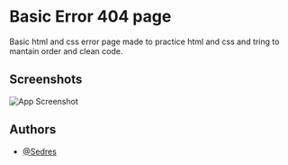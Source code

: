 
# Basic Error 404 page

Basic html and css error page made to practice html and css and tring to mantain order and clean code.


## Screenshots

![App Screenshot](https://i.imgur.com/ZVJG23Z.png)


## Authors

- [@Sedres](https://github.com/Sedres)


